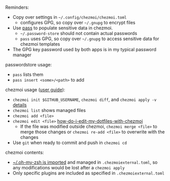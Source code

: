 
Reminders:
- Copy over settings in `~/.config/chezmoi/chezmoi.toml`
	- configures GPG, so copy over `~/.gnupg` to encrypt files
- Use [pass](https://www.passwordstore.org/) to populate sensitive data in chezmoi.
	- `~/.password-store` should not contain actual passwords
	- `pass` uses GPG, so copy over `~/.gnupg` to access sensitive data for chezmoi templates
- The GPG key password used by both apps is in my typical password manager

passwordstore usage:
- `pass` lists them
- `pass insert <some>/<path>` to add

chezmoi usage ([user guide](https://www.chezmoi.io/user-guide)):
- `chezmoi init $GITHUB_USERNAME`, `chezmoi diff`, and `chezmoi apply -v` [details](https://www.chezmoi.io/quick-start/#using-chezmoi-across-multiple-machines)
- `chezmoi list` shows managed files
- `chezmoi add <file>`
- `chezmoi edit <file>` [how-do-i-edit-my-dotfiles-with-chezmoi](https://www.chezmoi.io/user-guide/frequently-asked-questions/usage/#how-do-i-edit-my-dotfiles-with-chezmoi)
	- If the file was modified outside chezmoi, `chezmoi merge <file>` to merge those changes or `chezmoi re-add <file>` to overwrite with the changes
- Use `git` when ready to commit and push in `chezmoi cd`

chezmoi contents:
- [~/.oh-my-zsh is imported](https://www.chezmoi.io/user-guide/include-files-from-elsewhere/#include-a-subdirectory-from-a-url) and managed in `.chezmoiexternal.toml`, so any modifications would be lost after a `chezmoi apply`
- Only specific plugins are included as specified in `.chezmoiexternal.toml`
